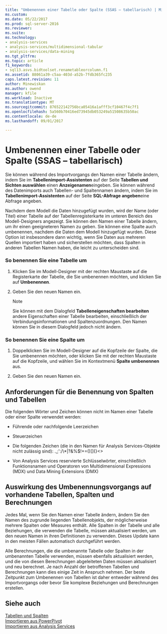 ```yaml
---
title: "Umbenennen einer Tabelle oder Spalte (SSAS – tabellarisch) | Microsoft Docs"
ms.custom: 
ms.date: 05/22/2017
ms.prod: sql-server-2016
ms.reviewer: 
ms.suite: 
ms.technology:
- analysis-services
- analysis-services/multidimensional-tabular
- analysis-services/data-mining
ms.tgt_pltfrm: 
ms.topic: article
f1_keywords:
- sql13.asvs.bidtoolset.renametableorcolumn.f1
ms.assetid: 88061a39-c5aa-403d-a52b-7fdb365fc235
caps.latest.revision: 11
author: Minewiskan
ms.author: owend
manager: kfile
ms.workload: Inactive
ms.translationtype: MT
ms.sourcegitcommit: 876522142756bca05416a1afff3cf10467f4c7f1
ms.openlocfilehash: 5a560b70416ed73945db053249a51508635b50ac
ms.contentlocale: de-de
ms.lasthandoff: 09/01/2017

---
```

# <a name="rename-a-table-or-column-ssas-tabular"></a>Umbenennen einer Tabelle oder Spalte (SSAS – tabellarisch)
  Sie können während des Importvorgangs den Namen einer Tabelle ändern, indem Sie im **Tabellenimport-Assistenten** auf der Seite **Tabellen und Sichten auswählen** einen **Anzeigenamen**eingeben. Sie können während des Datenimports auch Tabellen- und Spaltennamen ändern, indem Sie im **Tabellenimport-Assistenten** auf der Seite **SQL-Abfrage angeben**eine Abfrage angeben.  
  
 Nachdem dem Modell die Daten hinzugefügt wurden, wird der Name (oder Titel) einer Tabelle auf der Tabellenregisterkarte im unteren Bereich des Modell-Designers angezeigt. Sie können den Namen einer Tabelle ändern, um ihr einen geeigneteren Namen zu geben. Sie können eine Spalte auch umbenennen, nachdem die Daten dem Modell hinzugefügt wurden. Diese Option ist insbesondere dann wichtig, wenn Sie Daten aus mehreren Quellen importiert haben und sicherstellen möchten, dass Spalten in anderen Tabellen Namen haben, die leicht zu unterscheiden sind.  
  
### <a name="to-rename-a-table"></a>So benennen Sie eine Tabelle um  
  
1.  Klicken Sie im Modell-Designer mit der rechten Maustaste auf die Registerkarte der Tabelle, die Sie umbenennen möchten, und klicken Sie auf **Umbenennen**.  
  
2.  Geben Sie den neuen Namen ein.  
  
    > [!NOTE]  
    >  Sie können mit dem Dialogfeld **Tabelleneigenschaften bearbeiten** andere Eigenschaften einer Tabelle bearbeiten, einschließlich der Verbindungsinformationen und Spaltenzuordnungen. Den Namen können Sie in diesem Dialogfeld jedoch nicht ändern.  
  
### <a name="to-rename-a-column"></a>So benennen Sie eine Spalte um  
  
1.  Doppelklicken Sie im Modell-Designer auf die Kopfzeile der Spalte, die Sie umbenennen möchten, oder klicken Sie mit der rechten Maustaste auf die Kopfzeile, und wählen Sie im Kontextmenü **Spalte umbenennen** aus.  
  
2.  Geben Sie den neuen Namen ein.  
  
## <a name="naming-requirements-for-columns-and-tables"></a>Anforderungen für die Benennung von Spalten und Tabellen  
 Die folgenden Wörter und Zeichen können nicht im Namen einer Tabelle oder einer Spalte verwendet werden:  
  
-   Führende oder nachfolgende Leerzeichen  
  
-   Steuerzeichen  
  
-   Die folgenden Zeichen (die in den Namen für Analysis Services-Objekte nicht zulässig sind): .,;':/\\*|?&%$!+=()[]{}<>  
  
-   Von Analysis Services reservierte Schlüsselwörter, einschließlich Funktionsnamen und Operatoren von Multidimensional Expressions (MDX) und Data Mining Extensions (DMX)  
  
## <a name="effect-of-renaming-on-existing-tables-columns-and-calculations"></a>Auswirkung des Umbenennungsvorgangs auf vorhandene Tabellen, Spalten und Berechnungen  
 Jedes Mal, wenn Sie den Namen einer Tabelle ändern, ändern Sie den Namen des zugrunde liegenden Tabellenobjekts, der möglicherweise mehrere Spalten oder Measures enthält. Alle Spalten in der Tabelle und alle Beziehungen, die verwenden die Tabelle, müssen aktualisiert werden, um den neuen Namen in ihren Definitionen zu verwenden. Dieses Update kann in den meisten Fällen automatisch durchgeführt werden.
  
 Alle Berechnungen, die die umbenannte Tabelle oder Spalten in der umbenannten Tabelle verwenden, müssen ebenfalls aktualisiert werden, und die von diesen Berechnungen abgeleiteten Daten müssen aktualisiert und neu berechnet. Je nach Anzahl der betroffenen Tabellen und Berechnungen kann dies einige Zeit in Anspruch nehmen. Der beste Zeitpunkt zum Umbenennen von Tabellen ist daher entweder während des Importvorgangs oder bevor Sie komplexe Beziehungen und Berechnungen erstellen.  
  
## <a name="see-also"></a>Siehe auch  
 [Tabellen und Spalten](../../analysis-services/tabular-models/tables-and-columns-ssas-tabular.md)   
 [Importieren aus PowerPivot](../../analysis-services/tabular-models/import-from-power-pivot-ssas-tabular.md)   
 [Importieren aus Analysis Services](../../analysis-services/tabular-models/import-from-analysis-services-ssas-tabular.md)  
  
  

